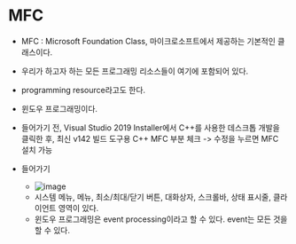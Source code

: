 # MFC
* MFC : Microsoft Foundation Class, 마이크로소프트에서 제공하는 기본적인 클래스이다.
* 우리가 하고자 하는 모든 프로그래밍 리소스들이 여기에 포함되어 있다.
* programming resource라고도 한다.
* 윈도우 프로그래밍이다.

* 들어가기 전, Visual Studio 2019 Installer에서 C++를 사용한 데스크톱 개발을 클릭한 후,
최신 v142 빌드 도구용 C++ MFC 부분 체크 -> 수정을 누르면 MFC 설치 가능
* 들어가기 
  * ![image](https://user-images.githubusercontent.com/49339278/131309172-91ba27a1-6fa8-4eeb-a049-ce3ce8b7ee90.png)
  * 시스템 메뉴, 메뉴, 최소/최대/닫기 버튼, 대화상자, 스크롤바, 상태 표시줄, 클라이언트 영역이 있다.
  * 윈도우 프로그래밍은 event processing이라고 할 수 있다. event는 모든 것을 할 수 있다.


